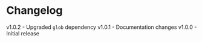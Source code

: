 
# Changelog

v1.0.2 - Upgraded `glob` dependency
v1.0.1 - Documentation changes
v1.0.0 - Initial release
